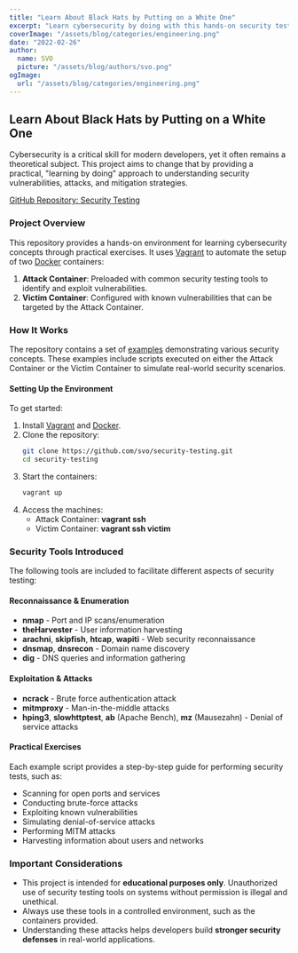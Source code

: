 ```yaml
---
title: "Learn About Black Hats by Putting on a White One"
excerpt: "Learn cybersecurity by doing with this hands-on security testing project. Using Vagrant and Docker, you'll explore real-world attack scenarios in a controlled environment. Test vulnerabilities, run reconnaissance, and strengthen your security skills."
coverImage: "/assets/blog/categories/engineering.png"
date: "2022-02-26"
author:
  name: SVO
  picture: "/assets/blog/authors/svo.png"
ogImage:
  url: "/assets/blog/categories/engineering.png"
---
```


## Learn About Black Hats by Putting on a White One

Cybersecurity is a critical skill for modern developers, yet it often remains a theoretical subject. This project aims to change that by providing a practical, "learning by doing" approach to understanding security vulnerabilities, attacks, and mitigation strategies.

[GitHub Repository: Security Testing](https://github.com/svo/security-testing)

### Project Overview

This repository provides a hands-on environment for learning cybersecurity concepts through practical exercises. It uses [Vagrant](https://www.vagrantup.com/) to automate the setup of two [Docker](https://www.docker.com/) containers:

1. **Attack Container**: Preloaded with common security testing tools to identify and exploit vulnerabilities.
2. **Victim Container**: Configured with known vulnerabilities that can be targeted by the Attack Container.

### How It Works

The repository contains a set of [examples](https://github.com/svo/security-testing/tree/main/examples) demonstrating various security concepts. These examples include scripts executed on either the Attack Container or the Victim Container to simulate real-world security scenarios.

#### Setting Up the Environment

To get started:

1. Install [Vagrant](https://www.vagrantup.com/) and [Docker](https://www.docker.com/).
2. Clone the repository:
   ```bash
   git clone https://github.com/svo/security-testing.git
   cd security-testing
   ```
3. Start the containers:
   ```bash
   vagrant up
   ```
4. Access the machines:
   - Attack Container: **vagrant ssh**
   - Victim Container: **vagrant ssh victim**

### Security Tools Introduced

The following tools are included to facilitate different aspects of security testing:

#### **Reconnaissance & Enumeration**
- **nmap** - Port and IP scans/enumeration
- **theHarvester** - User information harvesting
- **arachni**, **skipfish**, **htcap**, **wapiti** - Web security reconnaissance
- **dnsmap**, **dnsrecon** - Domain name discovery
- **dig** - DNS queries and information gathering

#### **Exploitation & Attacks**
- **ncrack** - Brute force authentication attack
- **mitmproxy** - Man-in-the-middle attacks
- **hping3**, **slowhttptest**, **ab** (Apache Bench), **mz** (Mausezahn) - Denial of service attacks

#### **Practical Exercises**
Each example script provides a step-by-step guide for performing security tests, such as:

- Scanning for open ports and services
- Conducting brute-force attacks
- Exploiting known vulnerabilities
- Simulating denial-of-service attacks
- Performing MITM attacks
- Harvesting information about users and networks

### Important Considerations

- This project is intended for **educational purposes only**. Unauthorized use of security testing tools on systems without permission is illegal and unethical.
- Always use these tools in a controlled environment, such as the containers provided.
- Understanding these attacks helps developers build **stronger security defenses** in real-world applications.
